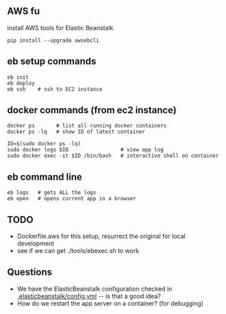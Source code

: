 ## AWS fu

install AWS tools for Elastic Beanstalk

```
pip install --upgrade awsebcli
```

## eb setup commands

```
eb init
eb deploy
eb ssh    # ssh to EC2 instance
```

## docker commands (from ec2 instance)

```
docker ps       # list all running docker containers
docker ps -lq   # show ID of latest container

ID=$(sudo docker ps -lq)
sudo docker logs $ID                 # view app log
sudo docker exec -it $ID /bin/bash   # interactive shell on container
```



## eb command line

```
eb logs   # gets ALL the logs
eb open   # opens current app in a browser
```

## TODO

* Dockerfile.aws for this setup, resurrect the original for local development
* see if we can get ./tools/ebexec.sh to work

## Questions

* We have the ElasticBeanstalk configuration checked in [.elasticbeanstalk/config.yml](.elasticbeanstalk/config.yml)
-- is that a good idea?
* How do we restart the app server on a container? (for debugging)